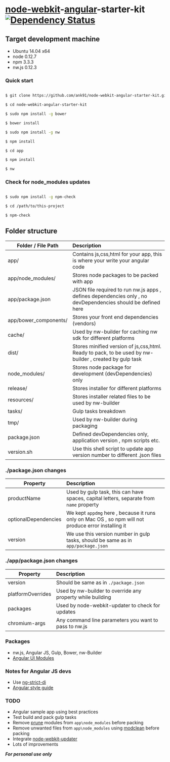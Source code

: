 # [node-webkit](http://nwjs.io/)-[angular](https://angularjs.org/)-starter-kit [![Dependency Status](https://www.versioneye.com/user/projects/5603e34ff5f2eb00170007a5/badge.svg?style=flat)](https://www.versioneye.com/user/projects/5603e34ff5f2eb00170007a5)

## Target development machine
* Ubuntu 14.04 x64
* node 0.12.7
* npm 3.3.3
* nw.js 0.12.3


### Quick start

```bash

$ git clone https://github.com/ank91/node-webkit-angular-starter-kit.git

$ cd node-webkit-angular-starter-kit

$ sudo npm install -g bower

$ bower install 

$ sudo npm install -g nw

$ npm install

$ cd app

$ npm install

$ nw

```


### Check for node_modules updates 

```bash

$ sudo npm install -g npm-check

$ cd /path/to/this-project

$ npm-check


```

## Folder structure
| Folder / File Path                | Description                          |
| -----------------------------     | :------------------------------------|
| app/                              | Contains js,css,html for your app, this is where your write your angular code                        |
| app/node_modules/                 | Stores node packages to be packed with app                      |
| app/package.json               | JSON file required to run nw.js apps , defines dependencies only , no devDependencies should be defined here                        |
| app/bower_components/              | Stores your front end dependencies (vendors)                           |
| cache/                         | Used by nw-builder for caching nw sdk for different platforms                            |
| dist/                          | Stores minified version of js,css,html. Ready to pack, to be used by nw-builder , created by gulp task                            |
| node_modules/                  | Stores node package for development (devDependencies) only                             |
| release/                       | Stores installer for different platforms                             |   
| resources/                     | Stores installer related files to be used by nw-builder                             |
| tasks/                         | Gulp tasks breakdown                         |   
| tmp/                           | Used by nw-builder during packaging                          |
| package.json                   | Defined devDependencies only, application version , npm scripts etc.                            |
| version.sh                     | Use this shell script to update app version number to different .json files                             |   

### ./package.json changes

| Property                | Description                          |
| -----------------------------     | :------------------------------------|
| productName                       | Used by gulp task, this can have spaces, capital letters, separate from ```name``` property                        |
| optionalDependencies              | We kept ```appdmg``` here , because it runs only on Mac OS , so npm will not produce error installing it |
| version                           | We use this version number in gulp tasks, should be same as in ```app/package.json```|


### ./app/package.json changes

| Property                | Description                          |
| -----------------------------     | :------------------------------------|
| version                           | Should be same as in ```./package.json``` |
| platformOverrides                 | Used by nw-builder to override any property while building |
| packages                          | Used by node-webkit-updater to check for updates |
| chromium-args                     | Any command line parameters you want to pass to nw.js|



### Packages
* nw.js, Angular JS, Gulp, Bower, nw-Builder
* [Angular UI Modules](https://angular-ui.github.io/)


### Notes for Angular JS devs
* Use [ng-strict-di](https://docs.angularjs.org/api/ng/directive/ngApp)
* [Angular style guide](https://github.com/johnpapa/angular-styleguide)

### TODO
* Angular sample app using best practices
* Test build and pack gulp tasks
* Remove [prune](https://docs.npmjs.com/cli/prune) modules from ```app\node_modules``` before packing
* Remove unwanted files from ```app\node_modules``` using [modclean](https://www.npmjs.com/package/modclean) before packing
* Integrate [node-webkit-updater](https://github.com/edjafarov/node-webkit-updater)
* Lots of improvements


***For personal use only***
